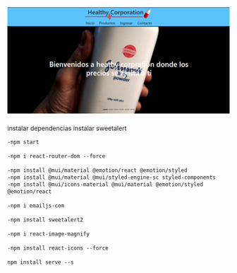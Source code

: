 <img src='./public/inicioPNG.PNG' />

instalar dependencias
instalar sweetalert 

    -npm start

    -npm i react-router-dom --force

    -npm install @mui/material @emotion/react @emotion/styled
    -npm install @mui/material @mui/styled-engine-sc styled-components
    -npm install @mui/icons-material @mui/material @emotion/styled @emotion/react

    -npm i emailjs-com
    
    -npm install sweetalert2

    -npm i react-image-magnify 

    -npm install react-icons --force

    npm install serve --s